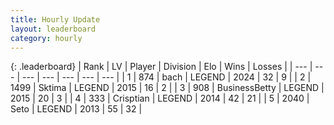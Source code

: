 ```yaml
---
title: Hourly Update
layout: leaderboard
category: hourly
---
```


{: .leaderboard}
| Rank | LV | Player | Division | Elo | Wins | Losses |
| --- | --- | --- | --- | --- | --- | --- |
| <span data-change="0">1</span> | 874 | <span title="ID: 281795">bach</span> | LEGEND | <span data-change="0">2024</span> | <span data-change="0">32</span> | <span data-change="0">9</span> |
| <span data-change="0">2</span> | 1499 | <span title="ID: 353063">Sktima</span> | LEGEND | <span data-change="0">2015</span> | <span data-change="0">16</span> | <span data-change="0">2</span> |
| <span data-change="0">3</span> | 908 | <span title="ID: 113257">BusinessBetty</span> | LEGEND | <span data-change="0">2015</span> | <span data-change="0">20</span> | <span data-change="0">3</span> |
| <span data-change="0">4</span> | 333 | <span title="ID: 665674">Crisptian</span> | LEGEND | <span data-change="0">2014</span> | <span data-change="0">42</span> | <span data-change="0">21</span> |
| <span data-change="17">5</span> | 2040 | <span title="ID: 326285">Seto</span> | LEGEND | <span data-change="78">2013</span> | <span data-change="7">55</span> | <span data-change="0">32</span> |